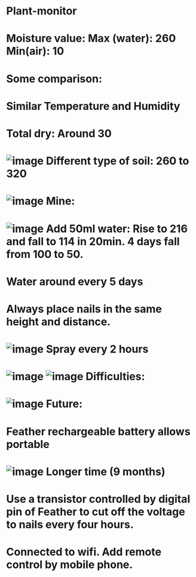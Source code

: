 # Plant-monitor
Moisture value: Max (water): 260  Min(air): 10
=
Some comparison:
=
Similar Temperature and Humidity
=
Total dry: Around 30
=
![image](https://github.com/ucfnnbx/Plant-monitor/blob/main/Sophia's%20total%20dry.jpg)
Different type of soil: 260 to 320
=
![image](https://github.com/ucfnnbx/Plant-monitor/blob/main/Hanpu.jpg)
Mine:
=
![image](https://github.com/ucfnnbx/Plant-monitor/blob/main/moisture1.jpg)
Add 50ml water: Rise to 216 and fall to 114 in 20min. 4 days fall from 100 to 50.
=
Water around every 5 days
=
Always place nails in the same height and distance. 
=
![image](https://github.com/ucfnnbx/Plant-monitor/blob/main/moisture2.jpg)
Spray every 2 hours
=
![image](https://github.com/ucfnnbx/Plant-monitor/blob/main/1.jpg)
![image](https://github.com/ucfnnbx/Plant-monitor/blob/main/temperature.jpg)
Difficulties:
=
![image](https://github.com/ucfnnbx/Plant-monitor/blob/main/code.jpg)
Future:
=
Feather rechargeable battery allows portable
=
![image](https://github.com/ucfnnbx/Plant-monitor/blob/main/battery.jpg)
Longer time (9 months)
=
Use a transistor controlled by digital pin of Feather to cut off the voltage to nails every four hours.
=
Connected to wifi. Add remote control by mobile phone.
=
